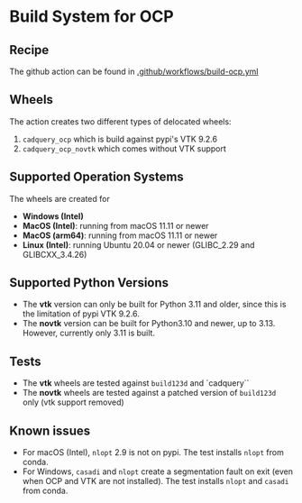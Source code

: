 # Build System for OCP

## Recipe

The github action can be found in [.github/workflows/build-ocp.yml](.github/workflows/build-ocp.yml)

## Wheels

The action creates two different types of delocated wheels:

1. `cadquery_ocp` which is build against pypi's VTK 9.2.6
2. `cadquery_ocp_novtk` which comes without VTK support

## Supported Operation Systems
The wheels are created for

- **Windows (Intel)**
- **MacOS (Intel)**: running from macOS 11.11 or newer
- **MacOS (arm64)**: running from macOS 11.11 or newer
- **Linux (Intel)**: running Ubuntu 20.04 or newer (GLIBC_2.29 and GLIBCXX_3.4.26)

## Supported Python Versions

- The **vtk** version can only be built for Python 3.11 and older, since this is the limitation of pypi VTK 9.2.6.
- The **novtk** version can be built for Python3.10 and newer, up to 3.13. However, currently only 3.11 is built.

## Tests

- The **vtk** wheels are tested against `build123d` and `cadquery``
- The **novtk** wheels are tested against a patched version of `build123d` only (vtk support removed)

## Known issues

- For macOS (Intel), `nlopt` 2.9 is not on pypi. The test installs `nlopt` from conda.
- For Windows, `casadi` and `nlopt` create a segmentation fault on exit (even when OCP and VTK are not installed). The test installs `nlopt` and `casadi` from conda.

